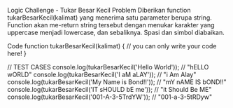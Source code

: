 Logic Challenge - Tukar Besar Kecil
Problem
Diberikan function tukarBesarKecil(kalimat) yang menerima satu parameter berupa string. Function akan me-return string tersebut dengan menukar karakter yang uppercase menjadi lowercase, dan sebaliknya. Spasi dan simbol diabaikan.

Code
function tukarBesarKecil(kalimat) {
  // you can only write your code here!
}

// TEST CASES
console.log(tukarBesarKecil('Hello World')); // "hELLO wORLD"
console.log(tukarBesarKecil('I aM aLAY')); // "i Am Alay"
console.log(tukarBesarKecil('My Name is Bond!!')); // "mY nAME IS bOND!!"
console.log(tukarBesarKecil('IT sHOULD bE me')); // "it Should Be ME"
console.log(tukarBesarKecil('001-A-3-5TrdYW')); // "001-a-3-5tRDyw"